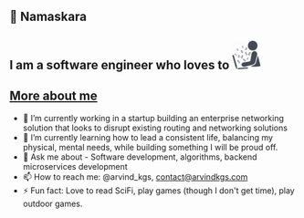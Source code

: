 ## :pray: Namaskara

## I am a software engineer who loves to <img src="https://github.com/arvindkgs/arvindkgs/blob/main/coding.png?raw=true" width="50" height="50">

## [More about me](https://arvindkgs.com)

- 🔭 I’m currently working in a startup building an enterprise networking solution that looks to disrupt existing routing and networking solutions
- 🌱 I’m currently learning how to lead a consistent life, balancing my physical, mental needs, while building something I will be proud off. 
- 💬 Ask me about - Software development, algorithms, backend microservices development 
- 📫 How to reach me: @arvind_kgs, contact@arvindkgs.com
- ⚡ Fun fact: Love to read SciFi, play games (though I don't get time), play outdoor games.
